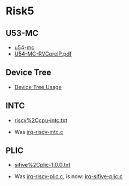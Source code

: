 # Risk5

## U53-MC

* [u54-mc](https://www.sifive.com/cores/u54-mc)
* [U54-MC-RVCoreIP.pdf](https://static.dev.sifive.com/U54-MC-RVCoreIP.pdf)

## Device Tree

* [Device Tree Usage](https://elinux.org/Device_Tree_Usage)

## INTC

* [riscv%2Ccpu-intc.txt](https://github.com/torvalds/linux/blob/master/Documentation/devicetree/bindings/interrupt-controller/riscv%2Ccpu-intc.txt)

* Was [irq-riscv-intc.c](https://github.com/shanegibbs/riscv-linux/blob/fe92d7905c6ea0ebeabeb725b8040754ede7c220/drivers/irqchip/irq-riscv-intc.c)

## PLIC

* [sifive%2Cplic-1.0.0.txt](https://github.com/torvalds/linux/blob/master/Documentation/devicetree/bindings/interrupt-controller/sifive%2Cplic-1.0.0.txt)

* Was [irq-riscv-plic.c](https://github.com/shanegibbs/riscv-linux/blob/fe92d7905c6ea0ebeabeb725b8040754ede7c220/drivers/irqchip/irq-riscv-plic.c), is now: [irq-sifive-plic.c](
https://github.com/torvalds/linux/blob/e5f6d9afa3415104e402cd69288bb03f7165eeba/drivers/irqchip/irq-sifive-plic.c)
